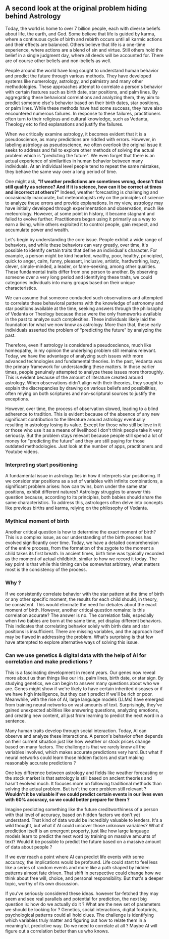 ## A second look at the original problem hiding behind Astrology

Today, the world is home to over 7 billion people, each with diverse beliefs about life, the earth, and God. Some believe that life is guided by karma, where a continuous cycle of birth and rebirth occurs until all karmic actions and their effects are balanced. Others believe that life is a one-time experience, where actions are a blend of sin and virtue. Still others hold the belief in a single judgment day, where all deeds will be accounted for. There are of course other beliefs and non-beliefs as well.

People around the world have long sought to understand human behavior and predict the future through various methods. They have developed systems like numerology, astrology, and palmistry and many other methodologies. These approaches attempt to correlate a person's behavior with certain features such as birth date, star positions, and palm lines. By aggregating these behavioral correlations and analyzing them, they aim to predict someone else's behavior based on their birth dates, star positions, or palm lines. While these methods have had some success, they have also encountered numerous failures. In response to these failures, practitioners often turn to their religious and cultural knowledge, such as Vedanta, Theology etc to find explanations and justify the failures.

When we critically examine astrology, it becomes evident that it is a pseudoscience, as many predictions are riddled with errors. However, in labeling astrology as pseudoscience, we often overlook the original issue it seeks to address and fail to explore other methods of solving the actual problem which is "predicting the future". We even forget that there is an actual experience of similarities in human behavior between many individuals. At an individual level people tend to repeat the same mistakes, they behave the same way over a long period of time.

One might ask, **"If weather predictions are sometimes wrong, doesn't that still qualify as science? And if it is science, how can it be correct at times and incorrect at others?"** Indeed, weather forecasting is challenging and occasionally inaccurate, but meteorologists rely on the principles of science to analyze these errors and provide explanations. In my view, astrology may have initially developed through experimentation and observation, much like meteorology. However, at some point in history, it became stagnant and failed to evolve further. Practitioners began using it primarily as a way to earn a living, while others exploited it to control people, gain respect, and accumulate power and wealth.

Let's begin by understanding the core issue. People exhibit a wide range of behaviors, and while these behaviors can vary greatly, over time, it's possible to identify certain traits that define an individual's character. For example, a person might be kind hearted, wealthy, poor, healthy, principled, quick to anger, calm, funny, pleasant, inclusive, artistic, hardworking, lazy, clever, simple-minded, a leader, or fame-seeking, among other qualities. These fundamental traits differ from one person to another. By observing someone over a very long period and identifying these traits, we could categories individuals into many groups based on their unique characteristics.

We can assume that someone conducted such observations and attempted to correlate these behavioral patterns with the knowledge of astronomy and star positions available at the time, seeking answers through the philosophy of Vedanta or Theology because those were the only frameworks available in the past to analyze such complexities. These individuals likely laid the foundation for what we now know as astrology. More than that, these early individuals asserted the problem of “predicting the future” by analyzing the past.

Therefore, even if astrology is considered a pseudoscience, much like homeopathy, in my opinion the underlying problem still remains relevant. Today, we have the advantage of analyzing such issues with more advanced technologies and fundamental theories. In the past, Vedanta was the primary framework for understanding these matters. In those earlier times, people genuinely attempted to analyze these issues more thoroughly. This is evident because of the amount of literature created around astrology. When observations didn't align with their theories, they sought to explain the discrepancies by drawing on various beliefs and possibilities, often relying on both scriptures and non-scriptural sources to justify the exceptions.

However, over time, the process of observation slowed, leading to a blind adherence to tradition. This is evident because of the absence of any new significant contribution to the literature around astrology eventually resulting in astrology losing its value. Except for those who still believe in it or those who use it as a means of livelihood I don't think people take it very seriously. But the problem stays relevant because people still spend a lot of money for “predicting the future” and they are still paying for those outdated methodologies. Just look at the number of apps, practitioners and Youtube videos.

### Interpreting start positioning

A fundamental issue in astrology lies in how it interprets star positioning. If we consider star positions as a set of variables with infinite combinations, a significant problem arises: how can twins, born under the same star positions, exhibit different natures? Astrology struggles to answer this question because, according to its principles, both babies should share the same characteristics. To address this, astrologers often delve into concepts like previous births and karma, relying on the philosophy of Vedanta.

### Mythical moment of birth

Another critical question is how to determine the exact moment of birth? This is a complex issue, as our understanding of the birth process has evolved significantly over time. Today, we have a detailed comprehension of the entire process, from the formation of the zygote to the moment a child takes its first breath. In ancient times, birth time was typically recorded as the moment of actual childbirth, similar to how we record it today. The key point is that while this timing can be somewhat arbitrary, what matters most is the consistency of the process.

### Why ?

If we consistently correlate behavior with the star pattern at the time of birth or any other specific moment, the results for each child should, in theory, be consistent. This would eliminate the need for debates about the exact moment of birth. However, another critical question remains: Is this correlation accurate? The answer is no. The correlation fails, especially when two babies are born at the same time, yet display different behaviors. This indicates that correlating behavior solely with birth date and star positions is insufficient. There are missing variables, and the approach itself may be flawed in addressing the problem. What's surprising is that few have attempted to explore alternative ways of solving this issue.

### Can we use genetics & digital data with the help of AI for correlation and make predictions ?

This is a fascinating development in recent years. Our genes now reveal more about us than things like our iris, palm lines, birth date, or star sign. By studying genetics, we can begin to answer many questions about who we are. Genes might show if we're likely to have certain inherited diseases or if we have high intelligence, but they can't predict if we'll be rich or poor. Meanwhile, with the rise of AI, large language models (LLMs) have emerged from training neural networks on vast amounts of text. Surprisingly, they've gained unexpected abilities like answering questions, analyzing emotions, and creating new content, all just from learning to predict the next word in a sentence.

Many human traits develop through social interaction. Today, AI can observe and analyze these interactions. A person's behavior often depends on their current situation just like how weather or stock prices change based on many factors. The challenge is that we rarely know all the variables involved, which makes accurate predictions very hard. But what if neural networks could learn those hidden factors and start making reasonably accurate predictions ?

One key difference between astrology and fields like weather forecasting or the stock market is that astrology is still based on ancient theories and hasn't evolved much. It focuses more on following traditional methods than solving the actual problem. But isn't the core problem still relevant ? **Wouldn't it be valuable if we could predict certain events in our lives even with 60% accuracy, so we could better prepare for them ?**

Imagine predicting something like the future creditworthiness of a person with that level of accuracy, based on hidden factors we don't yet understand. That kind of data would be incredibly valuable to lenders. It's a wild thought, but what if AI could uncover those unknown variables? What if prediction itself is an emergent property, just like how large language models learn to predict the next word by training on massive amounts of text? Would it be possible to predict the future based on a massive amount of data about people ?

If we ever reach a point where AI can predict life events with some accuracy, the implications would be profound. Life could start to feel less like a series of random events and more like a path shaped by hidden patterns almost fate driven. That shift in perspective could change how we think about free will, choice, and personal responsibility. But that's a deeper topic, worthy of its own discussion.

If you've seriously considered these ideas. however far-fetched they may seem and see real parallels and potential for prediction, the next big question is: how do we actually do it ? What are the new set of parameters we should be looking for ? Genetics, social interactions, digital footprints, psychological patterns could all hold clues. The challenge is identifying which variables truly matter and figuring out how to relate them in a meaningful, predictive way. Do we need to correlate at all ? Maybe AI will figure out a correlation better than us who knows.
